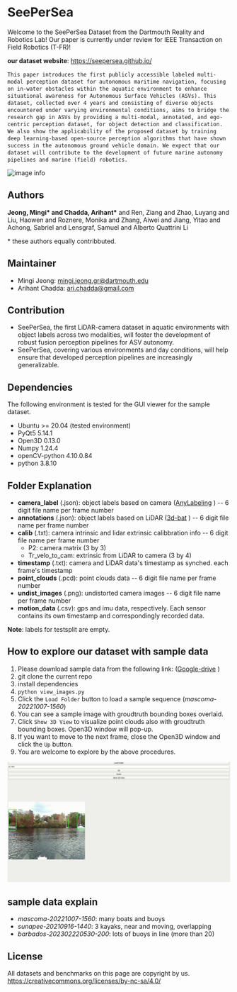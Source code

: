# SeePerSea
Welcome to the SeePerSea Dataset from the Dartmouth Reality and Robotics Lab!
Our paper is currently under review for IEEE Transaction on Field Robotics (T-FR)!

__our dataset website__:  https://seepersea.github.io/

```
This paper introduces the first publicly accessible labeled multi-modal perception dataset for autonomous maritime navigation, focusing on in-water obstacles within the aquatic environment to enhance situational awareness for Autonomous Surface Vehicles (ASVs). This dataset, collected over 4 years and consisting of diverse objects encountered under varying environmental conditions, aims to bridge the research gap in ASVs by providing a multi-modal, annotated, and ego-centric perception dataset, for object detection and classification. We also show the applicability of the proposed dataset by training deep learning-based open-source perception algorithms that have shown success in the autonomous ground vehicle domain. We expect that our dataset will contribute to the development of future marine autonomy pipelines and marine (field) robotics.
```

![image info](./img/t-fr-busan.gif)


## Authors
__Jeong, Mingi* and Chadda, Arihant*__ and Ren, Ziang and Zhao, Luyang and Liu, Haowen and Roznere, 
Monika and Zhang, Aiwei and Jiang, Yitao and Achong, Sabriel and Lensgraf, Samuel and Alberto Quattrini Li

\* these authors equally contribbuted.

## Maintainer
* Mingi Jeong: mingi.jeong.gr@dartmouth.edu
* Arihant Chadda: ari.chadda@gmail.com

## Contribution
* SeePerSea, the first LiDAR-camera dataset in aquatic environments with object labels across two modalities, will foster the development of robust fusion perception pipelines for ASV autonomy.
* SeePerSea, covering various environments and day conditions, will help ensure that developed perception pipelines are increasingly generalizable.

## Dependencies
The following environment is tested for the GUI viewer for the sample dataset.
* Ubuntu >= 20.04 (tested environment)
* PyQt5 5.14.1
* Open3D 0.13.0
* Numpy 1.24.4
* openCV-python 4.10.0.84
* python 3.8.10

## Folder Explanation
* __camera_label__ (.json): object labels based on camera ([AnyLabeling](https://github.com/vietanhdev/anylabeling)
) -- 6 digit file name per frame number 
* __annotations__ (.json): object labels based on LiDAR ([3d-bat](https://github.com/walzimmer/3d-bat)
) -- 6 digit file name per frame number
* __calib__ (.txt): camera intrinsic and lidar extrinsic calibbration info -- 6 digit file name per frame number
    * P2: camera matrix (3 by 3)
    * Tr_velo_to_cam: extrinsic from LiDAR to camera (3 by 4)
* __timestamp__ (.txt): camera and LiDAR data's timestamp as synched. each frame's timestamp
* __point_clouds__ (.pcd): point clouds data -- 6 digit file name per frame number
* __undist_images__ (.png): undistorted camera images -- 6 digit file name per frame number
* __motion_data__ (.csv): gps and imu data, respectively. Each sensor contains its own timestamp and correspondingly recorded data.

__Note__: labels for testsplit are empty.

## How to explore our dataset with sample data
1. Please download sample data from the following link: ([Google-drive](https://drive.google.com/drive/folders/1KuhWh7KSmzg62b88LVoL_3oEM5HWLCfe?usp=sharing)
)
2. git clone the current repo
3. install dependencies
4. `python view_images.py`
5. Click the `Load Folder` button to load a sample sequence (_mascoma-20221007-1560_)
6. You can see a sample image with groudtruth bounding boxes overlaid.
7. Click `Show 3D View` to visualize point clouds also with groudtruth bounding boxes. Open3D window will pop-up.
8. If you want to move to the next frame, close the Open3D window and click the `Up` button.
9. You are welcome to explore by the above procedures. 

![instruction](./img/instruction.gif)

## sample data explain
* _mascoma-20221007-1560_: many boats and buoys
* _sunapee-20210916-1440_: 3 kayaks, near and moving, overlapping
* _barbados-202302220530-200_: lots of buoys in line (more than 20)


## License
All datasets and benchmarks on this page are copyright by us.
https://creativecommons.org/licenses/by-nc-sa/4.0/